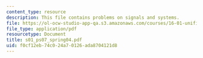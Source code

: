 ```yaml
---
content_type: resource
description: This file contains problems on signals and systems.
file: https://ol-ocw-studio-app-qa.s3.amazonaws.com/courses/16-01-unified-engineering-i-ii-iii-iv-fall-2005-spring-2006/f0cf12eb74c024a70126ada8704121d8_s01_ps07_spring04.pdf
file_type: application/pdf
resourcetype: Document
title: s01_ps07_spring04.pdf
uid: f0cf12eb-74c0-24a7-0126-ada8704121d8
---
```

